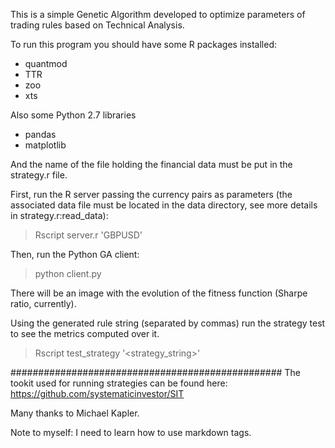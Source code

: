 This is a simple Genetic Algorithm developed to optimize parameters of
trading rules based on Technical Analysis.


To run this program you should have some R packages installed:
* quantmod
* TTR
* zoo
* xts

Also some Python 2.7 libraries
* pandas
* matplotlib

And the name of the file holding the financial data must be put in the strategy.r file.


First, run the R server passing the currency pairs as parameters (the associated data file must be located in the data directory, see more details in strategy.r:read_data):
> Rscript server.r 'GBPUSD'

Then, run the Python GA client:
> python client.py

There will be an image with the evolution of the fitness function (Sharpe ratio, currently).

Using the generated rule string (separated by commas) run the strategy test to see the metrics computed over it.
> Rscript test_strategy '<strategy_string>'


#################################################
The tookit used for running strategies can be found here:
https://github.com/systematicinvestor/SIT

Many thanks to Michael Kapler.


Note to myself: I need to learn how to use markdown tags.
